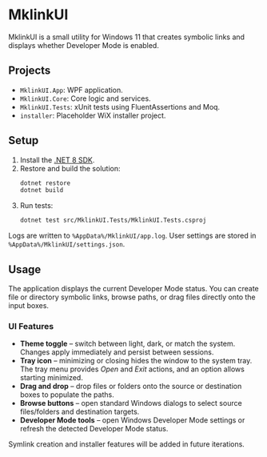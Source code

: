 # MklinkUI

MklinkUI is a small utility for Windows 11 that creates symbolic links and displays whether Developer Mode is enabled.

## Projects
- `MklinkUI.App`: WPF application.
- `MklinkUI.Core`: Core logic and services.
- `MklinkUI.Tests`: xUnit tests using FluentAssertions and Moq.
- `installer`: Placeholder WiX installer project.

## Setup
1. Install the [.NET 8 SDK](https://dotnet.microsoft.com/).
2. Restore and build the solution:
   ```bash
   dotnet restore
   dotnet build
   ```
3. Run tests:
   ```bash
   dotnet test src/MklinkUI.Tests/MklinkUI.Tests.csproj
   ```

Logs are written to `%AppData%/MklinkUI/app.log`. User settings are stored in `%AppData%/MklinkUI/settings.json`.

## Usage
The application displays the current Developer Mode status. You can create file or directory symbolic links, browse paths, or drag files directly onto the input boxes.

### UI Features
- **Theme toggle** – switch between light, dark, or match the system. Changes apply immediately and persist between sessions.
- **Tray icon** – minimizing or closing hides the window to the system tray. The tray menu provides *Open* and *Exit* actions, and an option allows starting minimized.
- **Drag and drop** – drop files or folders onto the source or destination boxes to populate the paths.
- **Browse buttons** – open standard Windows dialogs to select source files/folders and destination targets.
- **Developer Mode tools** – open Windows Developer Mode settings or refresh the detected Developer Mode status.

Symlink creation and installer features will be added in future iterations.
